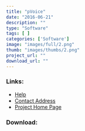 ```yaml
---
title: "pVoice"
date: "2016-06-21"
description: ""
type: "Software"
tags: [ ]
categories: ['Software']
image: "images/full/2.png"
thumb: "images/thumbs/2.png"
project_url: ""
download_url: ""
---
```



### Links:
- <a href="http://www.oatsoft.org/Software/PowerTalk/help">Help</a>
- <a href="mailto:powertalk@fullmeasure.co.uk">Contact Address</a>
- <a href="http://fullmeasure.co.uk/powertalk/">Project Home Page</a>

### Download:  